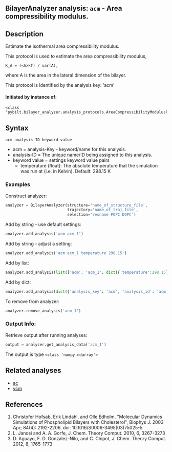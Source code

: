 ## BilayerAnalyzer analysis: ```acm``` - Area compressibility modulus.

## Description

Estimate the isothermal area compressibility modulus.

This protocol is used to estimate the area compressibility modulus,

    K_A = (<A>kT) / var(A),

where A is the area in the lateral dimension of the bilayer.

This protocol is identified by the analysis key: 'acm'


#### Initiated by instance of:

    <class 'pybilt.bilayer_analyzer.analysis_protocols.AreaCompressibilityModulusProtocol'>

## Syntax

```
acm analysis-ID keyword value
```
* acm = analysis-Key - keyword/name for this analysis.
* analysis-ID = The unique name/ID being assigned to this analysis.
* keyword value = settings keyword value pairs
    * temperature (float): The absolute temperature that the simulation was run at (i.e. in Kelvin). Default: 298.15 K

### Examples
Construct analyzer:
```python
analyzer = BilayerAnalyzer(structure='name_of_structure_file',
                           trajectory='name_of_traj_file',
                           selection='resname POPC DOPC')
```

Add by string - use default settings:
```python
analyzer.add_analysis('acm acm_1')
```

Add by string - adjust a setting:
```python
analyzer.add_analysis('acm acm_1 temperature 298.15')
```

Add by list:
```python
analyzer.add_analysis(list(['acm', 'acm_1', dict({'temperature':298.15})]))
```

Add by dict:
```python
analyzer.add_analysis(dict({'analysis_key': 'acm', 'analysis_id': 'acm_1','analysis_settings':dict({'temperature':298.15})}))
```

To remove from analyzer:
```python
analyzer.remove_analysis('acm_1')
```

### Output Info:
Retrieve output after running analyses:
```python
output = analyzer.get_analysis_data('acm_1')
```

The output is type ```<class 'numpy.ndarray'>```

## Related analyses
* [ac](ac.html)
* [vcm](vcm.html)

## References

1. Christofer Hofsab, Erik Lindahl, and Olle Edholm, "Molecular
Dynamics Simulations of Phospholipid Bilayers with Cholesterol",
Biophys J. 2003 Apr; 84(4): 2192-2206.
doi:  10.1016/S0006-3495(03)75025-5
2. L. Janosi and A. A. Gorfe, J. Chem. Theory Comput. 2010, 6,
3267-3273
3. D. Aguayo, F. D. Gonzalez-Nilo, and C. Chipot, J. Chem. Theory
Comput. 2012, 8, 1765-1773
